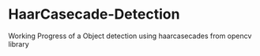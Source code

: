 # HaarCasecade-Detection
Working Progress of a Object detection using haarcasecades from opencv library
